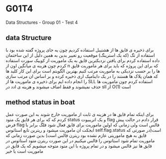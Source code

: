# G01T4
Data Structures - Group 01 - Test 4

## data Structure
برای ذخیره ی قایق ها از هشتیبل استفاده کردیم
چون یه جای پروژه گفته شده بود با استفاده از تگ (که یک استرینگ) موقعیت رو تغییر بدین
به همین دلیل از این ساختمان داده استفاده کردم
برای یافتن نزدیکترین قایق به یک ماموریت از کوییک سورت استفاده کردم 
چون هزینه ی میانگین اون از n که برای این پروژه که باید برای هر ماموریت قایق ها را بر حسب نزدیکی به ماموریت مرتب کنیم بهترین الگویتم است
برای این کار کلید ها که همان پلاک ها هستند را در یک داینامیک اری ذخیره کرده و بر اساس ان مرتب سازی را انجام داده ایم
برای ذخیره ی ماموریت ها از SLL استفاده کردم چون ماموریت ها حذف نمیشوند و فقط اضاف میشوند و هزینه ی ادد در sll از O(1) است
## method status in boat
برای اینکه تمام قایق ها در هزینه ی ثابت از ماموریت خارج شوند به این صورت عمل کردم که که برای هر قایق یک متود status و یک اتریبیوت flag قرار دادم در حالت پیش فرض flag فالس است ولی زمانی که اولین ماموریت برای قایق فعال شود فلگ برابر با ابجکت ان ماموریت میشود و ریترین تابع استاتوس self.flag.status است(در صورتی که قایق به هیچ ماموریتی عازم نشده بود ریترن فالس است) بدین صورت زمانی که ماموریت تمام شود استاتوس را فالس میکنیم در این صورت ریترن متود استاتوس در قایق ها نیز فالس میشود و در تمام پروژه با این متود متوجه میشویم که یک قایق در ماموریت است یا خیر





